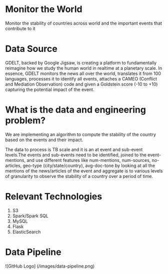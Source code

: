 # Monitor the World
Monitor the stability of countries across world and the important events that contribute to it

# Data Source
GDELT, backed by Google Jigsaw, is creating a platform to fundamentally reimagine how we study the human world in realtime at a planetary scale. In essence, GDELT monitors the news all over the world, translates it from 100 languages, processes it to identify all events, attaches a CAMEO (Conflict and Mediation Observation) code and given a Goldstein score (-10 to +10) capturing the potential impact of the event.

# What is the data and engineering problem?
We are implementing an algorithm to compute the stability of the country based on the events and their impact. 

The data to process is TB scale and it is an at event and sub-event levels.The events and sub-events need to be identified, joined to the event-mentions, and use different features like num-mentions, num-sources, no-articles, geo-type (city/state/country), avg-doc-tone by looking at all the mentions of the news/articles of the event and aggregate is to various levels of granularity to observe the stability of a country over a period of time.
 
# Relevant Technologies
1. S3
2. Spark/Spark SQL
3. MySQL
4. Flask
5. ElasticSearch

# Data Pipeline
![GitHub Logo] (/images/data-pipeline.png)

